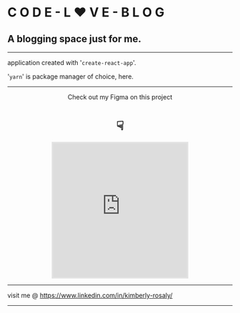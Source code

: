 # C O D E - L ♥ V E - B L O G
## A blogging space just for me.
---
application created with '```create-react-app```'.

'```yarn```' is package manager of choice, here.



---
<div align="center">
Check out my Figma on this project 

# ☟
<iframe style="border: 3px solid rgba(0, 0, 0, 0.1);" width="300" height="300" 
src="https://www.figma.com/embed?embed_host=share&url=https%3A%2F%2Fwww.figma.com%2Ffile%2FdEdmckMoSw7bDaZpIMdc2R%2FCODE-LOVE-BLOG%3Fnode-id%3D0%253A1"></iframe>
</div>


---
visit me @ https://www.linkedin.com/in/kimberly-rosaly/

---
